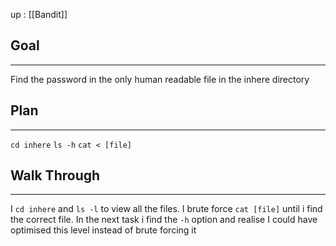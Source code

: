 up : [[Bandit]]
## Goal
---
Find the password in the only human readable file in the inhere directory
## Plan
---
`cd inhere`
`ls -h`
`cat < [file]`

## Walk Through
---
I `cd inhere` and `ls -l` to view all the files.
I brute force `cat [file]` until i find the correct file.
In the next task i find the `-h` option and realise I could have optimised this level instead of brute forcing it
